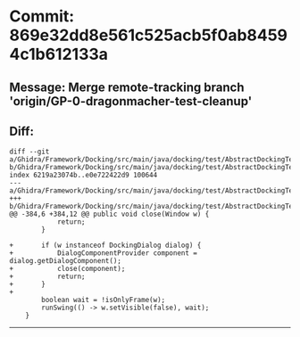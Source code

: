 # Commit: 869e32dd8e561c525acb5f0ab84594c1b612133a
## Message: Merge remote-tracking branch 'origin/GP-0-dragonmacher-test-cleanup'
## Diff:
```
diff --git a/Ghidra/Framework/Docking/src/main/java/docking/test/AbstractDockingTest.java b/Ghidra/Framework/Docking/src/main/java/docking/test/AbstractDockingTest.java
index 6219a23074b..e0e722422d9 100644
--- a/Ghidra/Framework/Docking/src/main/java/docking/test/AbstractDockingTest.java
+++ b/Ghidra/Framework/Docking/src/main/java/docking/test/AbstractDockingTest.java
@@ -384,6 +384,12 @@ public void close(Window w) {
 			return;
 		}
 
+		if (w instanceof DockingDialog dialog) {
+			DialogComponentProvider component = dialog.getDialogComponent();
+			close(component);
+			return;
+		}
+
 		boolean wait = !isOnlyFrame(w);
 		runSwing(() -> w.setVisible(false), wait);
 	}
```
-----------------------------------

